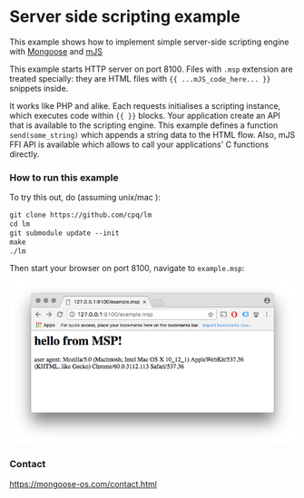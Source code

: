 # Server side scripting example

This example shows how to implement simple server-side
scripting engine with
[Mongoose](https://github.com/cesanta/mongoose) and
[mJS](https://github.com/cesanta/mjs)

This example starts HTTP server on port 8100. Files with
`.msp` extension are treated specially: they are HTML files with
`{{ ...mJS_code_here... }}` snippets inside.


It works like PHP and alike. Each requests initialises a scripting instance, which executes code within `{{ }}` blocks. Your application create an API
that is available to the scripting engine. This example defines a function
`send(some_string)` which appends a string data to the HTML flow. Also,
mJS FFI API is available which allows to call your applications'
C functions directly.

### How to run this example

To try this out, do (assuming unix/mac ): 

```
git clone https://github.com/cpq/lm
cd lm
git submodule update --init
make
./lm
```

Then start your browser on port 8100, navigate to `example.msp`:

![](screen1.png)

### Contact

https://mongoose-os.com/contact.html
